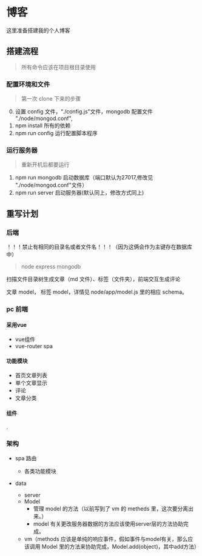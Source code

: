 # 博客
这里准备搭建我的个人博客

## 搭建流程
> 所有命令应该在项目根目录使用

### 配置环境和文件
> 第一次 clone 下来的步骤

0. 设置 config 文件，"./config.js"文件，mongodb 配置文件 "./node/mongod.conf",
1. npm install 所有的依赖
2. npm run config 运行配置脚本程序  

### 运行服务器
> 重新开机后都要运行

1. npm run mongodb 启动数据库（端口默认为27017,修改见 "./node/mongod.conf"文件）
2. npm run server 启动服务器(默认同上，修改方式同上)

## 重写计划
### 后端
！！！禁止有相同的目录名或者文件名！！！（因为这俩会作为主键存在数据库中）

> node express mongodb

扫描文件目录树生成文章（md 文件）、标签（文件夹），前端交互生成评论

文章 model， 标签 model，详情见 node/app/model.js 里的相应 schema。

### pc 前端

#### 采用vue
- vue组件
- vue-router spa

#### 功能模块
- 首页文章列表
- 单个文章显示
- 评论
- 文章分类

#### 组件
.

### 架构

- spa 路由
    - 各类功能模块

- data
    - server
    - Model
        - 管理 model 的方法（以前写到了 vm 的 metheds 里，这次要分离出来。）
        - model 有关更改服务器数据的方法应该使用server层的方法协助完成。
    - vm（methods 应该是单纯的响应事件，假如事件与model有关，那么应该调用 Model 里的方法来协助完成，Model.add(object)，其中add方法）
